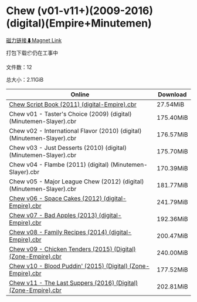 # Chew (v01-v11+)(2009-2016)(digital)(Empire+Minutemen)

[磁力链接⬇Magnet Link](magnet:?xt=urn:btih:ded46233cdfe764af6e53c8f80b777e3dc5e51db&dn=Chew%20%28v01-v11%2B%29%282009-2016%29%28digital%29%28Empire%2BMinutemen%29)

打包下载📦仍在工事中

文件数：12

总大小：2.11GiB

Online | Download
--- | ---
[Chew Script Book (2011) (digital-Empire).cbr](https://github.com/alicewish/markdown/blob/master/comic/Chew-Script-Book-2011-digital-Empire-cbr.md) | 27.54MiB
Chew v01 - Taster's Choice (2009) (digital) (Minutemen-Slayer).cbr | 175.40MiB
Chew v02 - International Flavor (2010) (digital) (Minutemen-Slayer).cbr | 176.57MiB
Chew v03 - Just Desserts (2010) (digital) (Minutemen-Slayer).cbr | 175.70MiB
Chew v04 - Flambe (2011) (digital) (Minutemen-Slayer).cbr | 170.39MiB
Chew v05 - Major League Chew (2012) (digital) (Minutemen-Slayer).cbr | 181.77MiB
[Chew v06 - Space Cakes (2012) (digital-Empire).cbr](https://github.com/alicewish/markdown/blob/master/comic/Chew-v06-Space-Cakes-2012-digital-Empire-cbr.md) | 241.79MiB
[Chew v07 - Bad Apples (2013) (digital-Empire).cbr](https://github.com/alicewish/markdown/blob/master/comic/Chew-v07-Bad-Apples-2013-digital-Empire-cbr.md) | 192.36MiB
[Chew v08 - Family Recipes (2014) (digital-Empire).cbr](https://github.com/alicewish/markdown/blob/master/comic/Chew-v08-Family-Recipes-2014-digital-Empire-cbr.md) | 200.47MiB
[Chew v09 - Chicken Tenders (2015) (Digital) (Zone-Empire).cbr](https://github.com/alicewish/markdown/blob/master/comic/Chew-v09-Chicken-Tenders-2015-Digital-Zone-Empire-cbr.md) | 240.00MiB
[Chew v10 - Blood Puddin' (2015) (Digital) (Zone-Empire).cbr](https://github.com/alicewish/markdown/blob/master/comic/Chew-v10-Blood-Puddin-2015-Digital-Zone-Empire-cbr.md) | 177.52MiB
[Chew v11 - The Last Suppers (2016) (Digital) (Zone-Empire).cbr](https://github.com/alicewish/markdown/blob/master/comic/Chew-v11-Last-Suppers-2016-Digital-Zone-Empire-cbr.md) | 202.81MiB